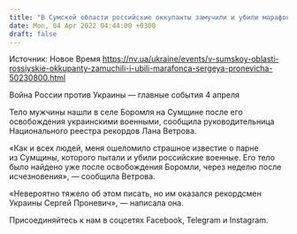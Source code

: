 ```yaml
---
title: "В Сумской области российские оккупанты замучили и убили марафонца из Книги рекордов Украины Сергея Проневича"
date: Mon, 04 Apr 2022 04:44:00 +0300
draft: false
---
```

Источник: Новое Время https://nv.ua/ukraine/events/v-sumskoy-oblasti-rossiyskie-okkupanty-zamuchili-i-ubili-marafonca-sergeya-pronevicha-50230800.html


Война России против Украины — главные события 4 апреля

Тело мужчины нашли в селе Боромля на Сумщине после его освобождения украинскими военными, сообщила руководительница Национального реестра рекордов Лана Ветрова.

«Как и всех людей, меня ошеломило страшное известие о парне из Сумщины, которого пытали и убили российские военные. Его тело было найдено уже после освобождения Боромли, через неделю после исчезновения», — сообщила Ветрова.

«Невероятно тяжело об этом писать, но им оказался рекордсмен Украины Сергей Проневич», — написала она.

Присоединяйтесь к нам в соцсетях Facebook, Telegram и Instagram.
